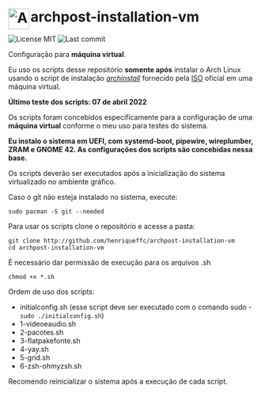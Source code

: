 # <img align="left" alt="Arch Linux" width="42px" src="https://cdn.jsdelivr.net/npm/simple-icons@6.23.0/icons/archlinux.svg" /> archpost-installation-vm

[<img align="left" alt="License MIT" src="https://img.shields.io/github/license/henriqueffc/archpost-installation-vm?style=flat-square" />](https://github.com/henriqueffc/archpost-installation-vm/blob/main/LICENSE)
<img align="left" alt="Last commit" src="https://img.shields.io/github/last-commit/henriqueffc/archpost-installation-vm?style=flat-square" /> <br>

Configuração para **máquina virtual**.

Eu uso os scripts desse repositório **somente após** instalar o Arch Linux usando o script de instalação [*archinstall*](https://github.com/archlinux/archinstall) fornecido pela [ISO](https://archlinux.org/download/) oficial em uma máquina virtual.

**Último teste dos scripts: 07 de abril 2022**

Os scripts foram concebidos especificamente para a configuração de uma **máquina virtual** conforme o meu uso para testes do sistema.

**Eu instalo o sistema em UEFI, com systemd-boot, pipewire, wireplumber, ZRAM e GNOME 42. As configurações dos scripts são concebidas nessa base.**

Os scripts deverão ser executados após a inicialização do sistema virtualizado no ambiente gráfico.

Caso o git não esteja instalado no sistema, execute:

`sudo pacman -S git --needed`

Para usar os scripts clone o repositório e acesse a pasta:

`git clone http://github.com/henriqueffc/archpost-installation-vm`<br>
`cd archpost-installation-vm`

É necessário dar permissão de execução para os arquivos .sh

`chmod +x *.sh`

Ordem de uso dos scripts:

- initialconfig.sh (esse script deve ser executado com o comando sudo - `sudo ./initialconfig.sh`)
- 1-videoeaudio.sh
- 2-pacotes.sh
- 3-flatpakefonte.sh
- 4-yay.sh
- 5-grid.sh
- 6-zsh-ohmyzsh.sh

Recomendo reinicializar o sistema após a execução de cada script.

